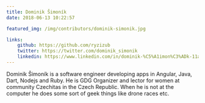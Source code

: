 ```yaml
---
title: Dominik Šimoník
date: 2018-06-13 10:22:57

featured_img: /img/contributors/dominik-simonik.jpg

links:
    github: https://github.com/ryzizub
    twitter: https://twitter.com/dominik_simonik
    linkedin: https://www.linkedin.com/in/dominik-%C5%A1imon%C3%ADk-11a14014b/
---
```


Dominik Šimoník is a software engineer developing apps in Angular, Java, Dart, Nodejs and Ruby. He is GDG Organizer and lector for women at community Czechitas in the Czech Republic. When he is not at the computer he does some sort of geek things like drone races etc.